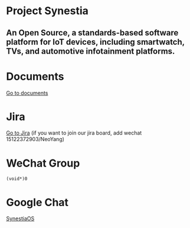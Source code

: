# Project Synestia
## An Open Source, a standards-based software platform for IoT devices, including smartwatch, TVs, and automotive infotainment platforms.

# Documents
[Go to documents](https://github.com/SynestiaOS/Documentation)

# Jira
[Go to Jira](https://synestiaos.atlassian.net/) (if you want to join our jira board, add wechat 15122372903/NeoYang)

# WeChat Group
`(void*)0`

# Google Chat
[SynestiaOS](https://chat.google.com/u/1/room/AAAAFwvh97I)

